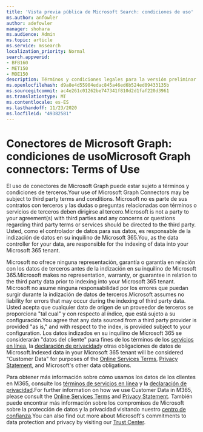 ```yaml
---
title: 'Vista previa pública de Microsoft Search: condiciones de uso'
ms.author: anfowler
author: adefowler
manager: shohara
ms.audience: Admin
ms.topic: article
ms.service: mssearch
localization_priority: Normal
search.appverid:
- BFB160
- MET150
- MOE150
description: Términos y condiciones legales para la versión preliminar pública de conectores de Microsoft Graph para Microsoft Search
ms.openlocfilehash: d9a8e4d55904edac845a46ed6b524ed09433135b
ms.sourcegitcommit: ac4e261c01262be747341f810d2d1faf220d3961
ms.translationtype: MT
ms.contentlocale: es-ES
ms.lasthandoff: 11/23/2020
ms.locfileid: "49382581"
---
```

# <a name="microsoft-graph-connectors-terms-of-use"></a><span data-ttu-id="f6e3e-103">Conectores de Microsoft Graph: condiciones de uso</span><span class="sxs-lookup"><span data-stu-id="f6e3e-103">Microsoft Graph connectors: Terms of Use</span></span>

<span data-ttu-id="f6e3e-104">El uso de conectores de Microsoft Graph puede estar sujeto a términos y condiciones de terceros.</span><span class="sxs-lookup"><span data-stu-id="f6e3e-104">Your use of Microsoft Graph Connectors may be subject to third party terms and conditions.</span></span> <span data-ttu-id="f6e3e-105">Microsoft no es parte de sus contratos con terceros y las dudas o preguntas relacionadas con términos o servicios de terceros deben dirigirse al tercero.</span><span class="sxs-lookup"><span data-stu-id="f6e3e-105">Microsoft is not a party to your agreement(s) with third parties and any concerns or questions regarding third party terms or services should be directed to the third party.</span></span> <span data-ttu-id="f6e3e-106">Usted, como el controlador de datos para sus datos, es responsable de la indización de datos en su inquilino de Microsoft 365.</span><span class="sxs-lookup"><span data-stu-id="f6e3e-106">You, as the data controller for your data, are responsible for the indexing of data into your Microsoft 365 tenant.</span></span>

<span data-ttu-id="f6e3e-107">Microsoft no ofrece ninguna representación, garantía o garantía en relación con los datos de terceros antes de la indización en su inquilino de Microsoft 365.</span><span class="sxs-lookup"><span data-stu-id="f6e3e-107">Microsoft makes no representation, warranty, or guarantee in relation to the third party data prior to indexing into your Microsoft 365 tenant.</span></span>  <span data-ttu-id="f6e3e-108">Microsoft no asume ninguna responsabilidad por los errores que puedan surgir durante la indización de datos de terceros.</span><span class="sxs-lookup"><span data-stu-id="f6e3e-108">Microsoft assumes no liability for errors that may occur during the indexing of third party data.</span></span>  <span data-ttu-id="f6e3e-109">Usted acepta que cualquier dato de origen de un proveedor de terceros se proporciona "tal cual" y con respecto al índice, que está sujeto a su configuración.</span><span class="sxs-lookup"><span data-stu-id="f6e3e-109">You agree that any data sourced from a third party provider is provided "as is," and with respect to the index, is provided subject to your configuration.</span></span> <span data-ttu-id="f6e3e-110">Los datos indizados en su inquilino de Microsoft 365 se considerarán "datos del cliente" para fines de los términos de los [servicios en línea](http://www.microsoftvolumelicensing.com/Downloader.aspx?documenttype=OST&lang=English), la [declaración de privacidad](https://privacy.microsoft.com/privacystatement)y otras obligaciones de datos de Microsoft.</span><span class="sxs-lookup"><span data-stu-id="f6e3e-110">Indexed data in your Microsoft 365 tenant will be considered "Customer Data" for purposes of the [Online Services Terms](http://www.microsoftvolumelicensing.com/Downloader.aspx?documenttype=OST&lang=English), [Privacy Statement](https://privacy.microsoft.com/privacystatement), and Microsoft's other data obligations.</span></span>

<span data-ttu-id="f6e3e-111">Para obtener más información sobre cómo usamos los datos de los clientes en M365, consulte los [términos de servicios en línea](http://www.microsoftvolumelicensing.com/Downloader.aspx?documenttype=OST&lang=English) y la [declaración de privacidad](https://privacy.microsoft.com/privacystatement).</span><span class="sxs-lookup"><span data-stu-id="f6e3e-111">For further information on how we use Customer Data in M365, please consult the [Online Services Terms](http://www.microsoftvolumelicensing.com/Downloader.aspx?documenttype=OST&lang=English) and [Privacy Statement](https://privacy.microsoft.com/privacystatement).</span></span> <span data-ttu-id="f6e3e-112">También puede encontrar más información sobre los compromisos de Microsoft sobre la protección de datos y la privacidad visitando nuestro [centro de confianza](https://www.microsoft.com/trust-center).</span><span class="sxs-lookup"><span data-stu-id="f6e3e-112">You can also find out more about Microsoft's commitments to data protection and privacy by visiting our [Trust Center](https://www.microsoft.com/trust-center).</span></span>

